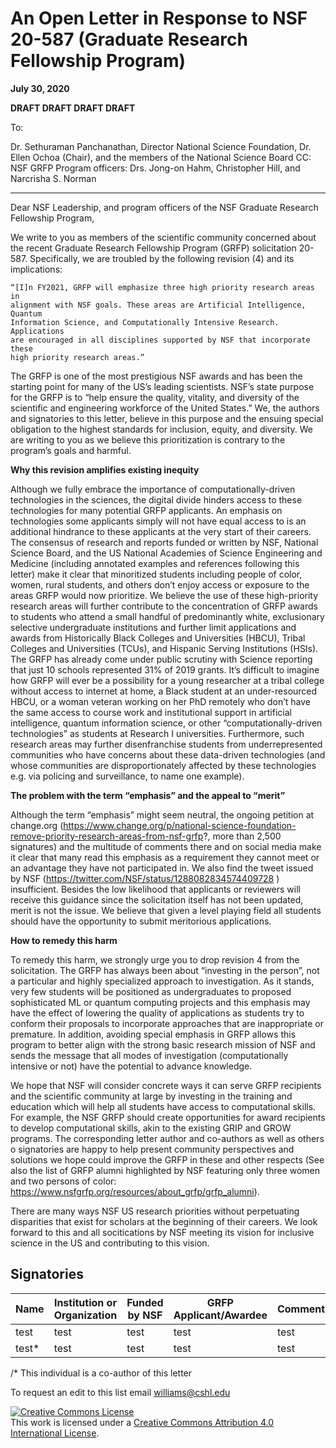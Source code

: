  <meta name="viewport" content="width=device-width, initial-scale=1.0">

# An Open Letter in Response to NSF 20-587 (Graduate Research Fellowship Program)
**July 30, 2020**

**DRAFT DRAFT DRAFT DRAFT**

To:

Dr. Sethuraman Panchanathan, Director National Science Foundation,
Dr. Ellen Ochoa (Chair), and the members of the National Science Board
CC: NSF GRFP Program officers: Drs. Jong-on Hahm, Christopher Hill, and Narcrisha S. Norman

----

Dear NSF Leadership, and program officers of the NSF Graduate Research Fellowship
Program,

We write to you as members of the scientific community concerned about the
recent Graduate Research Fellowship Program (GRFP) solicitation 20-587.
Specifically, we are troubled by the following revision (4) and its implications:

    “[I]n FY2021, GRFP will emphasize three high priority research areas in
    alignment with NSF goals. These areas are Artificial Intelligence, Quantum
    Information Science, and Computationally Intensive Research. Applications
    are encouraged in all disciplines supported by NSF that incorporate these
    high priority research areas.”

The GRFP is one of the most prestigious NSF awards and has been the starting
point for many of the US’s leading scientists. NSF’s state purpose for the GRFP
is to “help ensure the quality, vitality, and diversity of the scientific and
engineering workforce of the United States.” We, the authors and signatories to
this letter, believe in this purpose and the ensuing special obligation to the
highest standards for inclusion, equity, and diversity. We are writing to you
as we believe this prioritization is contrary to the program’s goals and harmful.

**Why this revision amplifies existing inequity**

Although we fully embrace the importance of computationally-driven technologies
in the sciences, the digital divide hinders access to these technologies for
many potential GRFP applicants. An emphasis on technologies some applicants
simply will not have equal access to is an additional hindrance to these
applicants at the very start of their careers.
The consensus of research and reports funded or written by NSF, National
Science Board, and the US National Academies of Science Engineering and Medicine
(including annotated examples and references following this letter) make it
clear that minoritized students including people of color, women, rural
students, and others don’t enjoy access or exposure to the areas GRFP would now
prioritize. We believe the use of these high-priority research areas will
further contribute to the concentration of GRFP awards to students who attend a
small handful of predominantly white, exclusionary selective undergraduate
institutions and further limit applications and awards from Historically Black
Colleges and Universities (HBCU), Tribal Colleges and Universities (TCUs), and
Hispanic Serving Institutions (HSIs). The GRFP has already come under public
scrutiny with Science reporting that just 10 schools represented 31% of 2019
grants.  It’s difficult to imagine how GRFP will ever be a possibility for a
young researcher at a tribal college without access to internet at home, a Black
student at an under-resourced HBCU, or a woman veteran working on her PhD
remotely who don’t have the same access to course work and institutional support
in artificial intelligence, quantum information science, or other
“computationally-driven technologies” as students at Research I universities.
Furthermore, such research areas may further disenfranchise students from
underrepresented communities who have concerns about these data-driven
technologies (and whose communities are disproportionately affected by these
technologies e.g. via policing and surveillance, to name one example).

**The problem with the term “emphasis” and the appeal to “merit”**

Although the term “emphasis” might seem neutral, the ongoing petition at
change.org (https://www.change.org/p/national-science-foundation-remove-priority-research-areas-from-nsf-grfp?, more than 2,500 signatures) and the multitude of comments there and on social
media make it clear that many read this emphasis as a requirement they cannot
meet or an advantage they have not participated in. We also find the tweet
issued by NSF (https://twitter.com/NSF/status/1288082834574409728 )
insufficient. Besides the low likelihood that applicants or reviewers will
receive this guidance since the solicitation itself has not been updated, merit
is not the issue. We believe that given a level playing field all students
should have the opportunity to submit meritorious applications.

**How to remedy this harm**

To remedy this harm, we strongly urge you to drop revision 4 from the
solicitation. The GRFP has always been about “investing in the person”, not a
particular and highly specialized approach to investigation. As it stands, very
few students will be positioned as undergraduates to proposed sophisticated ML
or quantum computing projects and  this emphasis may have the effect of lowering
the quality of applications as students try to conform their proposals to
incorporate approaches that are inappropriate or premature.  In addition,
avoiding special emphasis in GRFP allows this program to better align with the
strong basic research mission of NSF and sends the message that all modes of
investigation (computationally intensive or not) have the potential to advance
knowledge.

We hope that NSF will consider concrete ways it can serve GRFP recipients and
the scientific community at large by investing in the training and education
which will help all students have access to computational skills.  For example,
the NSF GRFP should create opportunities for award recipients to develop
computational skills, akin to the existing GRIP and GROW programs.
The corresponding letter author and co-authors as well as others o signatories
are happy to help present community perspectives and solutions we hope could
improve the GRFP in these and other respects (See also the list of GRFP alumni
highlighted by NSF featuring only three women and two persons of color:
https://www.nsfgrfp.org/resources/about_grfp/grfp_alumni).

There are many ways NSF US research priorities without perpetuating disparities
that exist for scholars at the beginning of their careers. We look forward to
this and all socitications by NSF meeting its vision for inclusive science in
the US and contributing to this vision.

## Signatories


|Name|Institution or Organization|Funded by NSF|GRFP Applicant/Awardee|Comments|
|----|---------------------------|-------------|----------------------|--------|
|test|test|test|test|test|
|test*|test|test|test|test|

/* This individual is a co-author of this letter

To request an edit to this list email williams@cshl.edu

<a rel="license" href="http://creativecommons.org/licenses/by/4.0/"><img alt="Creative Commons License" style="border-width:0" src="https://i.creativecommons.org/l/by/4.0/88x31.png" /></a><br />This work is licensed under a <a rel="license" href="http://creativecommons.org/licenses/by/4.0/">Creative Commons Attribution 4.0 International License</a>.
